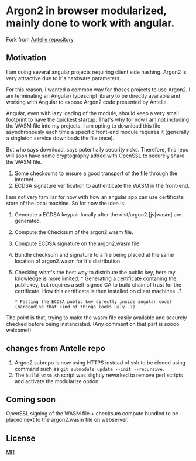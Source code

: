 # Argon2 in browser modularized, mainly done to work with angular.

Fork from [Antelle repository](https://github.com/antelle/argon2-browser)

## Motivation

I am doing several angular projects requiring client side hashing.
Argon2 is very attractive due to it's hardware parameters.

For this reason, I wanted a common way for thoses projects to use
Argon2. I am terminating an Angular/Typescript library to be directly available
and working with Angular to expose Argon2 code presented by Antelle.

Angular, even with lazy loading of the module, should keep a very small footprint
to have the quickest startup. That's why for now I am not including the WASM file
into my projects. I am opting to download this file asynchronously each time a
specific front-end module requires it (generally a singleton service downloads the file once).

But who says download, says potentially security risks. Therefore, this repo will soon have
some cryptography added with OpenSSL to securely share the WASM file.

1. Some checksums to ensure a good transport of the file through the internet.
2. ECDSA signature verification to authenticate the WASM in the front-end.

I am not very familiar for now with how an angular app can use certificate store of
the local machine. So for now the idea is:

1. Generate a ECDSA keypair locally after the dist/argon2.[js|wasm] are generated.
2. Compute the Checksum of the argon2.wasm file.
3. Compute ECDSA signature on the argon2.wasm file.
4. Bundle checksum and signature to a file being placed at the same location of argon2.wasm for it's distribution.
5. Checking what's the best way to distribute the public key, here my knowledge is more limited.
       * Generating a certificate contaning the publickey, but requires a self-signed CA to build chain of trust for the certificate.
         How this certificate is then installed on client machines...?

       * Pasting the ECDSA public key directly inside angular code? (hardcoding that kind of things looks ugly..?)

The point is that, trying to make the wasm file easily available and securely checked before being instanciated.
(Any comment on that part is soooo welcome!)


## changes from Antelle repo

1. Argon2 subrepo is now using HTTPS instead of ssh to be cloned using command such as `git submodule update --init --recursive`.
2. The `build-wasm.sh` script was slightly reworked to remove perl scripts and activate the modularize option.

## Coming soon

OpenSSL signing of the WASM file + checksum compute bundled to be placed next to the argon2.wasm file on webserver.


## License

[MIT](https://opensource.org/licenses/MIT)
